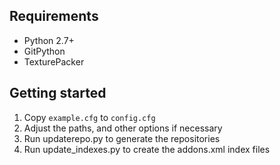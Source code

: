 Requirements
------------

* Python 2.7+
* GitPython
* TexturePacker


Getting started
---------------

1. Copy `example.cfg` to `config.cfg`
2. Adjust the paths, and other options if necessary
3. Run updaterepo.py to generate the repositories
4. Run update_indexes.py to create the addons.xml index files
